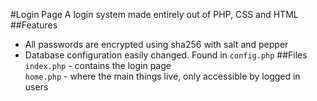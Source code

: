 #Login Page
A login system made entirely out of PHP, CSS and HTML
##Features
 - All passwords are encrypted using sha256 with salt and pepper
 - Database configuration easily changed. Found in `config.php`
##Files
`index.php` - contains the login page  
`home.php` - where the main things live, only accessible by logged in users